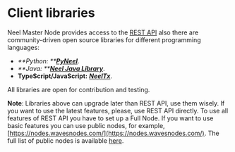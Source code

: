 # Client libraries

Neel Master Node provides access to the [REST API](/en/development-and-api/node-api-overview.md) also there are community-driven open source libraries for different programming languages:

* _**Python: **_[_**PyNeel**_](/development-and-api/client-libraries/pyNeel.md).
* _**Java: **_[_**Neel Java Library**_](/development-and-api/client-libraries/NeelJavaLibrary.md).
* **TypeScript/JavaScript:** [_**NeelTx**_](/development-and-api/client-libraries/NeelTx.md).

All libraries are open for contribution and testing.

**Note**: Libraries above can upgrade later than REST API, use them wisely. If you want to use the latest features, please, use REST API directly. To use all features of REST API you have to set up a Full Node. If you want to use basic features you can use public nodes, for example, [https://nodes.wavesnodes.com/](https://nodes.wavesnodes.com/). The full list of public nodes is available [here](http://dev.pywaves.org/generators/).


